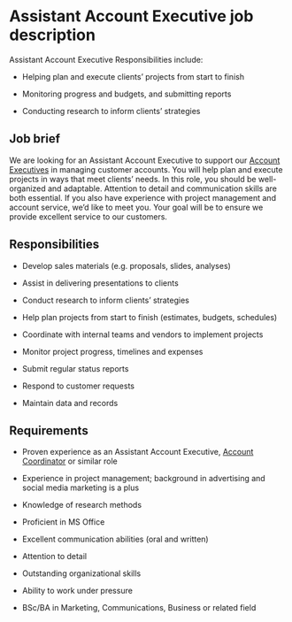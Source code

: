 # Assistant Account Executive job description
Assistant Account Executive Responsibilities include:
* Helping plan and execute clients’ projects from start to finish

* Monitoring progress and budgets, and submitting reports

* Conducting research to inform clients’ strategies


## Job brief

We are looking for an Assistant Account Executive to support our <a href="https://resources.workable.com/account-executive-job-description" target="_blank">Account Executives</a> in managing customer accounts. You will help plan and execute projects in ways that meet clients’ needs.
In this role, you should be well-organized and adaptable. Attention to detail and communication skills are both essential. If you also have experience with project management and account service, we’d like to meet you.
Your goal will be to ensure we provide excellent service to our customers.


## Responsibilities

* Develop sales materials (e.g. proposals, slides, analyses)

* Assist in delivering presentations to clients

* Conduct research to inform clients’ strategies

* Help plan projects from start to finish (estimates, budgets, schedules)

* Coordinate with internal teams and vendors to implement projects

* Monitor project progress, timelines and expenses

* Submit regular status reports

* Respond to customer requests

* Maintain data and records


## Requirements

* Proven experience as an Assistant Account Executive, <a href="https://resources.workable.com/account-coordinator-job-description" target="_blank">Account Coordinator</a> or similar role

* Experience in project management; background in advertising and social media marketing is a plus

* Knowledge of research methods

* Proficient in MS Office

* Excellent communication abilities (oral and written)

* Attention to detail

* Outstanding organizational skills

* Ability to work under pressure

* BSc/BA in Marketing, Communications, Business or related field
